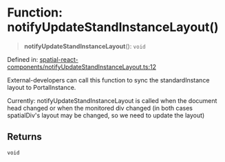 # Function: notifyUpdateStandInstanceLayout()

> **notifyUpdateStandInstanceLayout**(): `void`

Defined in: [spatial-react-components/notifyUpdateStandInstanceLayout.ts:12](https://github.com/webspatial/webspatial-sdk/blob/main/react/src/spatial-react-components/notifyUpdateStandInstanceLayout.ts#L12)

External-developers can call this function to sync the standardInstance layout to PortalInstance.

Currently: notifyUpdateStandInstanceLayout is called when the document head changed
or when the monitored div changed (in both cases spatialDiv's layout may be changed, so we need to update the layout)

## Returns

`void`
